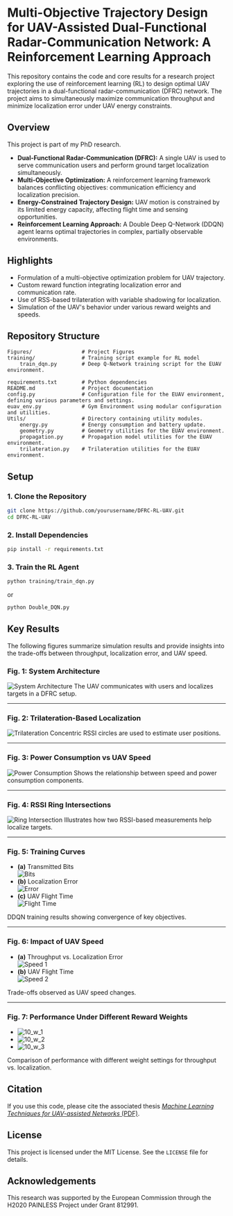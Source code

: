 # Multi-Objective Trajectory Design for UAV-Assisted Dual-Functional Radar-Communication Network: A Reinforcement Learning Approach

This repository contains the code and core results for a research project exploring the use of reinforcement learning (RL) to design optimal UAV trajectories in a dual-functional radar-communication (DFRC) network. The project aims to simultaneously maximize communication throughput and minimize localization error under UAV energy constraints.

## Overview

This project is part of my PhD research.
- **Dual-Functional Radar-Communication (DFRC):** A single UAV is used to serve communication users and perform ground target localization simultaneously.
- **Multi-Objective Optimization:** A reinforcement learning framework balances conflicting objectives: communication efficiency and localization precision.
- **Energy-Constrained Trajectory Design:** UAV motion is constrained by its limited energy capacity, affecting flight time and sensing opportunities.
- **Reinforcement Learning Approach:** A Double Deep Q-Network (DDQN) agent learns optimal trajectories in complex, partially observable environments.

## Highlights

- Formulation of a multi-objective optimization problem for UAV trajectory.
- Custom reward function integrating localization error and communication rate.
- Use of RSS-based trilateration with variable shadowing for localization.
- Simulation of the UAV's behavior under various reward weights and speeds.

## Repository Structure

```
Figures/                # Project Figures
training/               # Training script example for RL model
    train_dqn.py        # Deep Q-Network training script for the EUAV environment.

requirements.txt        # Python dependencies
README.md               # Project documentation
config.py               # Configuration file for the EUAV environment, defining various parameters and settings.
euav_env.py             # Gym Environment using modular configuration and utilities.
Utils/                  # Directory containing utility modules.
    energy.py           # Energy consumption and battery update.
    geometry.py         # Geometry utilities for the EUAV environment.
    propagation.py      # Propagation model utilities for the EUAV environment.
    trilateration.py    # Trilateration utilities for the EUAV environment.
```

## Setup

### 1. Clone the Repository

```bash
git clone https://github.com/yourusername/DFRC-RL-UAV.git
cd DFRC-RL-UAV
```

### 2. Install Dependencies

```bash
pip install -r requirements.txt
```

### 3. Train the RL Agent

```bash
python training/train_dqn.py
```

or

```bash
python Double_DQN.py
```

## Key Results

The following figures summarize simulation results and provide insights into the trade-offs between throughput, localization error, and UAV speed.

### **Fig. 1: System Architecture**
![System Architecture](Figures/fig1.png)
The UAV communicates with users and localizes targets in a DFRC setup.

---

### **Fig. 2: Trilateration-Based Localization**
![Trilateration](Figures/fig2.png)
Concentric RSSI circles are used to estimate user positions.

---

### **Fig. 3: Power Consumption vs UAV Speed**
![Power Consumption](Figures/speed_fig.png)
Shows the relationship between speed and power consumption components.

---

### **Fig. 4: RSSI Ring Intersections**
![Ring Intersection](Figures/fig_4.png)
Illustrates how two RSSI-based measurements help localize targets.

---

### **Fig. 5: Training Curves**
- **(a)** Transmitted Bits  
![Bits](Figures/my_figure_1.png)
- **(b)** Localization Error  
![Error](Figures/my_figure_2.png)
- **(c)** UAV Flight Time  
  ![Flight Time](Figures/my_figure_4.png)

DDQN training results showing convergence of key objectives.

---

### **Fig. 6: Impact of UAV Speed**
- **(a)** Throughput vs. Localization Error  
  ![Speed 1](Figures/new_fig_1.png)
- **(b)** UAV Flight Time  
  ![Speed 2](Figures/new_fig_2.png)

Trade-offs observed as UAV speed changes.

---

### **Fig. 7: Performance Under Different Reward Weights**
- ![10_w_1](Figures/10_w_1.png)
- ![10_w_2](Figures/10_w_2.png)
- ![10_w_3](Figures/10_w_3.png)

Comparison of performance with different weight settings for throughput vs. localization.


## Citation

If you use this code, please cite the associated thesis [*Machine Learning Techniques for UAV-assisted Networks* (PDF)](https://theses.hal.science/tel-03889218/file/118554_SHAHBAZI_2022_archivage.pdf).


## License

This project is licensed under the MIT License. See the `LICENSE` file for details.

## Acknowledgements

This research was supported by the European Commission through the H2020 PAINLESS Project under Grant 812991.
